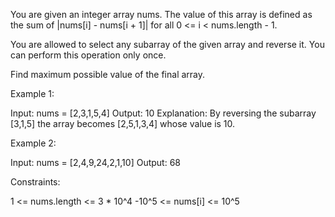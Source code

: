 You are given an integer array nums. The value of this array is defined as
the sum of |nums[i] - nums[i + 1]| for all 0 <= i < nums.length - 1.

You are allowed to select any subarray of the given array and reverse it. You
can perform this operation only once.

Find maximum possible value of the final array.


Example 1:


Input: nums = [2,3,1,5,4]
Output: 10
Explanation: By reversing the subarray [3,1,5] the array becomes [2,5,1,3,4]
whose value is 10.


Example 2:


Input: nums = [2,4,9,24,2,1,10]
Output: 68



Constraints:


1 <= nums.length <= 3 * 10^4
-10^5 <= nums[i] <= 10^5




